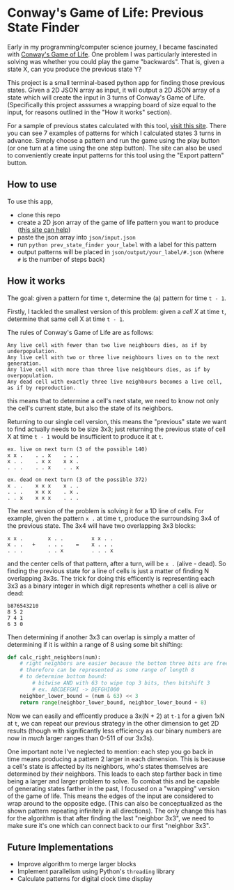 # Conway's Game of Life: Previous State Finder

Early in my programming/computer science journey, I became fascinated with [Conway's Game of Life](https://en.wikipedia.org/wiki/Conway%27s_Game_of_Life). One problem I was particularly interested in solving was whether you could play the game "backwards". That is, given a state X, can you produce the previous state Y?

This project is a small terminal-based python app for finding those previous states. Given a 2D JSON array as input, it will output a 2D JSON array of a state which will create the input in 3 turns of Conway's Game of Life. (Specifically this project asssumes a wrapping board of size equal to the input, for reasons outlined in the "How it works" section).

For a sample of previous states calculated with this tool, [visit this site](https://www.jliversi.com/ReverseConwaySampleDisplay/). There you can see 7 examples of patterns for which I calculated states 3 turns in advance. Simply choose a pattern and run the game using the play button (or one turn at a time using the one step button). The site can also be used to conveniently create input patterns for this tool using the "Export pattern" button.

## How to use

To use this app,
- clone this repo
- create a 2D json array of the game of life pattern you want to produce ([this site can help](https://www.jliversi.com/ReverseConwaySampleDisplay/))
- paste the json array into `json/input.json`
- run `python prev_state_finder your_label` with a label for this pattern
- output patterns will be placed in `json/output/your_label/#.json` (where `#` is the number of steps back)

## How it works

The goal: given a pattern for time `t`, determine the (a) pattern for time `t - 1`.

Firstly, I tackled the smallest version of this problem: given a _cell X_ at time `t`, determine that same cell X at time `t - 1`.

The rules of Conway's Game of Life are as follows:
```
Any live cell with fewer than two live neighbours dies, as if by underpopulation.
Any live cell with two or three live neighbours lives on to the next generation.
Any live cell with more than three live neighbours dies, as if by overpopulation.
Any dead cell with exactly three live neighbours becomes a live cell, as if by reproduction.
```
this means that to determine a cell's next state, we need to know not only the cell's current state, but also the state of its neighbors.

Returning to our single cell version, this means the "previous" state we want to find actually needs to be size 3x3; just returning the previous state of cell X at time `t - 1` would be insufficient to produce it at `t`.
```
ex. live on next turn (3 of the possible 140)
x x .    . . x    . . .
x . .    . x x    x x .
. . .    . . x    . . x

ex. dead on next turn (3 of the possible 372)
x . .    x x x    x . .
. . .    x x x    . x .
. . x    x x x    . . .
```

The next version of the problem is solving it for a 1D line of cells. For example, given the pattern `x .` at time `t`, produce the surroundsing 3x4 of the previous state. The 3x4 will have two overlapping 3x3 blocks:
```
x x .        x . .         x x . .
x . .   +    . . .    =    x . . .
. . .        . . x         . . . x
```
and the center cells of that pattern, after a turn, will be `x .` (alive - dead). So finding the previous state for a line of cells is just a matter of finding N overlapping 3x3s. The trick for doing this efficently is representing each 3x3 as a binary integer in which digit represents whether a cell is alive or dead:
```
b876543210
8 5 2
7 4 1
6 3 0
```
Then determining if another 3x3 can overlap is simply a matter of determining if it is within a range of 8 using some bit shifting:
```python
def calc_right_neighbors(num):
    # right neighbors are easier because the bottom three bits are free
    # therefore can be represented as some range of length 8
    # to determine bottom bound:
        # bitwise AND with 63 to wipe top 3 bits, then bitshift 3
        # ex. ABCDEFGHI -> DEFGHI000
    neighbor_lower_bound = (num & 63) << 3
    return range(neighbor_lower_bound, neighbor_lower_bound + 8)
```
Now we can easily and efficently produce a 3x(N + 2) at `t-1` for a given 1xN at `t`, we can repeat our previous strategy in the other dimension to get 2D results (though with significantly less efficiency as our binary numbers are now in _much_ larger ranges than 0-511 of our 3x3s).

One important note I've neglected to mention: each step you go back in time means producing a pattern 2 larger in each dimension. This is because a cell's state is affected by its neighbors, who's states themselves are determined by _their_ neighbors. This leads to each step farther back in time being a larger and larger problem to solve. To combat this and be capable of generating states farther in the past, I focused on a "wrapping" version of the game of life. This means the edges of the input are considered to wrap around to the opposite edge. (This can also be conceptualized as the shown pattern repeating infinitely in all directions). The only change this has for the algorithm is that after finding the last "neighbor 3x3", we need to make sure it's one which can connect back to our first "neighbor 3x3".

## Future Implementations
* Improve algorithm to merge larger blocks
* Implement parallelism using Python's `threading` library
* Calculate patterns for digital clock time display 